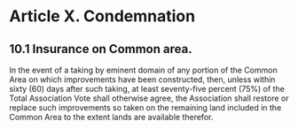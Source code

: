 # Article X. Condemnation

## 10.1 Insurance on Common area.
In the event of a taking by eminent domain of any portion of the Common Area on which improvements have been constructed, then, unless within sixty (60) days after such taking, at least seventy-five percent (75%) of the Total Association Vote shall otherwise agree, the Association shall restore or replace such improvements so taken on the remaining land included in the Common Area to the extent lands are available therefor.
